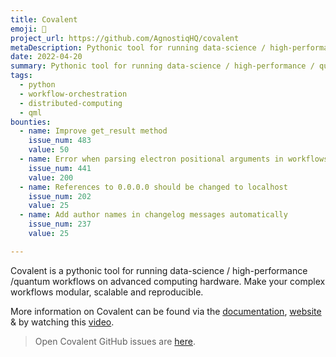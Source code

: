 ```yaml
---
title: Covalent
emoji: 🔀
project_url: https://github.com/AgnostiqHQ/covalent
metaDescription: Pythonic tool for running data-science / high-performance / quantum workflows on advanced computing hardware. Make your complex workflows modular, scalable and reproducible.
date: 2022-04-20
summary: Pythonic tool for running data-science / high-performance / quantum workflows on advanced computing hardware. 
tags:
  - python
  - workflow-orchestration
  - distributed-computing
  - qml
bounties:
  - name: Improve get_result method
    issue_num: 483
    value: 50
  - name: Error when parsing electron positional arguments in workflows
    issue_num: 441
    value: 200
  - name: References to 0.0.0.0 should be changed to localhost
    issue_num: 202
    value: 25
  - name: Add author names in changelog messages automatically
    issue_num: 237
    value: 25

---
```


Covalent is a pythonic tool for running data-science / high-performance /quantum workflows on advanced computing hardware. Make your complex workflows modular, scalable and reproducible.

More information on Covalent can be found via the
[documentation](https://covalent.readthedocs.io/en/latest/),
[website](http://covalent.xyz) & by watching this 
[video](https://youtu.be/TI1ZD0-_KLM).

> Open Covalent GitHub issues are [here](https://github.com/AgnostiqHQ/covalent/issues).
